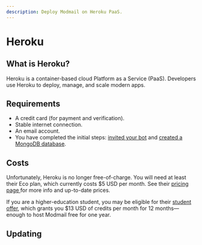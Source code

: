 ```yaml
---
description: Deploy Modmail on Heroku PaaS.
---
```


# Heroku

## What is Heroku? <a href="#what-is-railway" id="what-is-railway"></a>

Heroku is a container-based cloud Platform as a Service (PaaS). Developers use Heroku to deploy, manage, and scale modern apps.

## Requirements <a href="#requirements" id="requirements"></a>

* A credit card (for payment and verification).
* Stable internet connection.
* An email account.
* You have completed the initial steps: [invited your bot](./#create-a-discord-bot) and [created a MongoDB database](./#create-a-mongodb-database).

## Costs

Unfortunately, Heroku is no longer free-of-charge. You will need at least their Eco plan, which currently costs $5 USD per month. See their [pricing page ](https://www.heroku.com/pricing)for more info and up-to-date prices.

If you are a higher-education student, you may be eligible for their [student offer](https://www.heroku.com/github-students), which grants you $13 USD of credits per month for 12 months—enough to host Modmail free for one year.

## Updating
